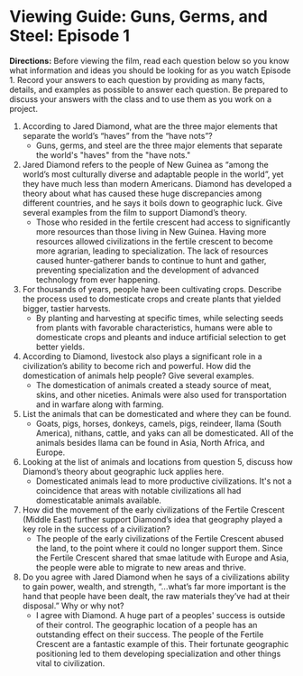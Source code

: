 # Viewing Guide: Guns, Germs, and Steel: Episode 1

**Directions:** Before viewing the film, read each question below so you know
what information and ideas you should be looking for as you watch Episode 1.
Record your answers to each question by providing as many facts, details, and
examples as possible to answer each question. Be prepared to discuss your
answers with the class and to use them as you work on a project.

1. According to Jared Diamond, what are the three major elements that separate
   the world’s “haves” from the “have nots”?
   * Guns, germs, and steel are the three major elements that separate the
     world's "haves" from the "have nots."
2. Jared Diamond refers to the people of New Guinea as “among the world’s most
   culturally diverse and adaptable people in the world”, yet they have much
   less than modern Americans.  Diamond has developed a theory about what has
   caused these huge discrepancies among different countries, and he says it
   boils down to geographic luck. Give several examples from the film to
   support Diamond’s theory.
   * Those who resided in the fertile crescent had access to significantly more
     resources than those living in New Guinea. Having more resources allowed
     civilizations in the fertile crescent to become more agrarian, leading to
     specialization. The lack of resources caused hunter-gatherer bands to
     continue to hunt and gather, preventing specialization and the development
     of advanced technology from ever happening.
3. For thousands of years, people have been cultivating crops. Describe the
   process used to domesticate crops and create plants that yielded bigger,
   tastier harvests.
   * By planting and harvesting at specific times, while selecting seeds from
     plants with favorable characteristics, humans were able to domesticate
     crops and pleants and induce artificial selection to get better yields.
4. According to Diamond, livestock also plays a significant role in a
   civilization’s ability to become rich and powerful. How did the
   domestication of animals help people? Give several examples.
   * The domestication of animals created a steady source of meat, skins, and
     other niceties. Animals were also used for transportation and in warfare
     along with farming.
5. List the animals that can be domesticated and where they can be found.
   * Goats, pigs, horses, donkeys, camels, pigs, reindeer, llama (South
     America), nithans, cattle, and yaks can all be domesticated. All of the
     animals besides llama  can be found in Asia, North Africa, and Europe.
6. Looking at the list of animals and locations from question 5, discuss how
   Diamond’s theory about geographic luck applies here.
   * Domesticated animals lead to more productive civilizations. It's not a
     coincidence that areas with notable civilizations all had domesticatable
     animals available.
7. How did the movement of the early civilizations of the Fertile Crescent
   (Middle East) further support Diamond’s idea that geography played a key
   role in the success of a civilization?
   * The people of the early civilizations of the Fertile Crescent abused the
     land, to the point where it could no longer support them. Since the
     Fertile Crescent shared that smae latitude with Europe and Asia, the
     people were able to migrate to new areas and thrive.
8. Do you agree with Jared Diamond when he says of a civilizations ability to
   gain power, wealth, and strength, “...what’s far more important is the hand
   that people have been dealt, the raw materials they’ve had at their
   disposal.” Why or why not?
   * I agree with Diamond. A huge part of a peoples' success is outside of
     their control. The geographic location of a people has an outstanding
     effect on their success. The people of the Fertile Crescent are a
     fantastic example of this. Their fortunate geographic positioning led to
     them developing specialization and other things vital to civilization.
